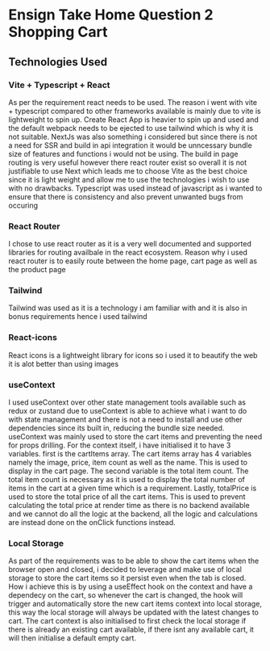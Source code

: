 # Ensign Take Home Question 2 Shopping Cart

## Technologies Used

### Vite + Typescript + React
As per the requirement react needs to be used. The reason i went with vite + typescript compared to other frameworks available is mainly due to vite is lightweight to spin up. Create React App is heavier to spin up and used and the default webpack needs to be ejected to use tailwind which is why it is not suitable. NextJs was also something i considered but since there is not a need for SSR and build in api integration it would be unncessary bundle size of features and functions i would not be using. The build in page routing is very useful however there react router exist so overall it is not justifiable to use Next which leads me to choose Vite as the best choice since it is light weight and allow me to use the technologies i wish to use with no drawbacks. Typescript was used instead of javascript as i wanted to ensure that there is consistency and also prevent unwanted bugs from occuring

### React Router
I chose to use react router as it is a very well documented and supported libraries for routing availbale in the react ecosystem. Reason why i used react router is to easily route between the home page, cart page as well as the product page

### Tailwind
Tailwind was used as it is a technology i am familiar with and it is also in bonus requirements hence i used tailwind

### React-icons
React icons is a lightweight library for icons so i used it to beautify the web it is alot better than using images

### useContext
I used useContext over other state management tools available such as redux or zustand due to useContext is able to achieve what i want to do with state management and there is not a need to install and use other dependencies since its built in, reducing the bundle size needed. useContext was mainly used to store the cart items and preventing the need for props drilling. For the context itself, i have initialised it to have 3 variables. first is the cartItems array. The cart items array has 4 variables namely the image, price, item count as well as the name. This is used to display in the cart page. The second variable is the total item count. The total item count is necessary as it is used to display the total number of items in the cart at a given time which is a requirement. Lastly, totalPrice is used to store the total price of all the cart items. This is used to prevent calculating the total price at render time as there is no backend available and we cannot do all the logic at the backend, all the logic and calculations are instead done on the onClick functions instead.

### Local Storage
As part of the requirements was to be able to show the cart items when the browser open and closed, i decided to leverage and make use of local storage to store the cart items so it persist even when the tab is closed. How i achieve this is by using a useEffect hook on the context and have a dependecy on the cart, so whenever the cart is changed, the hook will trigger and automatically store the new cart items context into local storage, this way the local storage will always be updated with the latest changes to cart. The cart context is also initialised to first check the local storage if there is already an existing cart available, if there isnt any available cart, it will then initialise a default empty cart.
